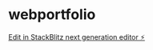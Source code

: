 # webportfolio

[Edit in StackBlitz next generation editor ⚡️](https://stackblitz.com/~/github.com/sohailhussain365/webportfolio)